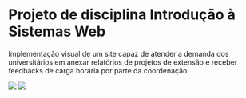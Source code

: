 # Projeto de disciplina Introdução à Sistemas Web
Implementação visual de um site capaz de atender a demanda dos universitários em anexar relatórios de projetos de extensão e receber feedbacks de carga horária por parte da coordenação

<a href="https://projeto-extensionista-ufrrj.netlify.app/" target="_blank" rel="external"><img src="https://encrypted-tbn0.gstatic.com/images?q=tbn:ANd9GcTAlfyWr5kej0PNcWD-Qd_y5eAARzSFrHDzybuzXPFVKBAB0IQ9cttdH11XbwpFYnIgCR4&usqp=CAU"></img></a>
<a href="https://www.youtube.com/watch?v=aNrgSE-q-0k" target="_blank" rel="external"><img src="https://cdn-0.androidphone.fr/wp-content/uploads/2020/03/probleme-connexion-youtube.png?ezimgfmt=rs:256x256/rscb21/ng:webp/ngcb21"></img></a>

